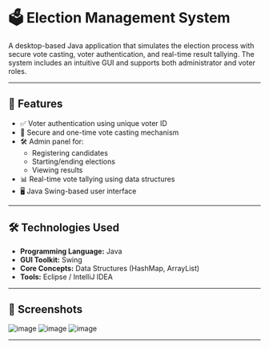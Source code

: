 # 🗳️ Election Management System

A desktop-based Java application that simulates the election process with secure vote casting, voter authentication, and real-time result tallying. The system includes an intuitive GUI and supports both administrator and voter roles.

---

## 🚀 Features

- ✅ Voter authentication using unique voter ID
- 🧾 Secure and one-time vote casting mechanism
- 🛠 Admin panel for:
  - Registering candidates
  - Starting/ending elections
  - Viewing results
- 📊 Real-time vote tallying using data structures
- 🖥️ Java Swing-based user interface

---

## 🛠️ Technologies Used

- **Programming Language:** Java  
- **GUI Toolkit:** Swing  
- **Core Concepts:** Data Structures (HashMap, ArrayList)  
- **Tools:** Eclipse / IntelliJ IDEA  

---

## 📸 Screenshots

![image](https://github.com/user-attachments/assets/1ad6a15a-2842-4334-949a-99c4a75d9005)
![image](https://github.com/user-attachments/assets/835064a6-56bc-4ef1-a310-56e22c1fe00f)
![image](https://github.com/user-attachments/assets/f653febc-484a-47f9-ad9c-05d5cddc3786)

---
